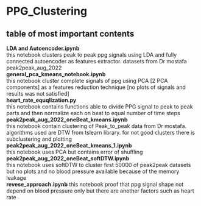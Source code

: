 # PPG_Clustering
## table of most important contents<br> 
**LDA and Autoencoder.ipynb** <br>	this notebook clusters peak to peak ppg signals using LDA and fully connected autoencoder as features extractor. datasets from Dr mostafa peak2peak_aug_2022<br>
**general_pca_kmeans_notebook.ipynb** <br> this notebook cluster complete signals of ppg using PCA [2 PCA components] as a features reduction technique [no plots of signals and results was not satisfied]<br>
**heart_rate_equqlization.py**<br> this notebook contains functions able to divide PPG signal to peak to peak parts and then normalize each on beat to equal number of time steps<br>
**peak2peak_aug_2022_oneBeat_kmeans.ipynb**<br> this notebook contain clustering of Peak_to_peak data from Dr mostafa. algorithms used are DTW from tslearn library. for not good clusters there is subclustering and plotting<br>
**peak2peak_aug_2022_oneBeat_kmeans_1.ipynb**<br> this notebook uses PCA but contains error of shuffling<br>
**peak2peak_aug_2022_oneBeat_softDTW.ipynb**<br> this notebook uses softDTW to cluster first 50000 of peak2peak datasets but no plots and no blood pressure available because of the memory leakage<br>
**revese_approach.ipynb** this notebook proof that ppg signal shape not depend on blood pressure only but there are another factors such as heart rate
